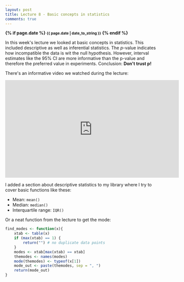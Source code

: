 ```yaml
---
layout: post
title: Lecture 8 - Basic concepts in statistics
comments: true
---
```


<p style="font-weight:bold; margin-bottom:10px;">
{% if page.date %}
    <small>{{ page.date | date_to_string }}</small>
{% endif %}
</p>

In this week's lecture we looked at basic concepts in statistics. This included descriptive as well as inferential statistics. The *p*-value indicates how incompatible the data is wit the null hypothesis. However, interval estimates like the 95% CI are more informative than the p-value and therefore the preferred value in experiments. Conclusion: **Don't trust p!**

There's an informative video we watched during the lecture:

<iframe width="560" height="315" src="https://www.youtube.com/embed/5OL1RqHrZQ8" frameborder="0" allow="accelerometer; autoplay; encrypted-media; gyroscope; picture-in-picture" allowfullscreen></iframe>

I added a section about descriptive statistics to my library where I try to cover basic functions like these:

- Mean: `mean()`
- Median: `median()`
- Interquartile range: `IQR()`

Or a neat function from the lecture to get the mode:

```r
find_modes <- function(x){
    xtab <- table(x)
    if (max(xtab) == 1) {
        return("") # no duplicate data points
    }
    modes <- xtab[max(xtab) == xtab]
    themodes <- names(modes)
    mode(themodes) <- typeof(x[1])
    mode_out <- paste(themodes, sep = ", ")
    return(mode_out)
}
```
